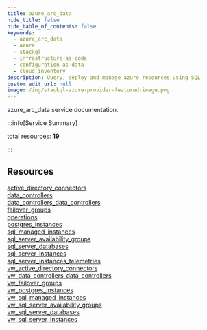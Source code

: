 ```yaml
---
title: azure_arc_data
hide_title: false
hide_table_of_contents: false
keywords:
  - azure_arc_data
  - azure
  - stackql
  - infrastructure-as-code
  - configuration-as-data
  - cloud inventory
description: Query, deploy and manage azure resources using SQL
custom_edit_url: null
image: /img/stackql-azure-provider-featured-image.png
---
```


azure_arc_data service documentation.

:::info[Service Summary]

total resources: __19__  

:::

## Resources
<div class="row">
<div class="providerDocColumn">
<a href="/services/azure_arc_data/active_directory_connectors/">active_directory_connectors</a><br />
<a href="/services/azure_arc_data/data_controllers/">data_controllers</a><br />
<a href="/services/azure_arc_data/data_controllers_data_controllers/">data_controllers_data_controllers</a><br />
<a href="/services/azure_arc_data/failover_groups/">failover_groups</a><br />
<a href="/services/azure_arc_data/operations/">operations</a><br />
<a href="/services/azure_arc_data/postgres_instances/">postgres_instances</a><br />
<a href="/services/azure_arc_data/sql_managed_instances/">sql_managed_instances</a><br />
<a href="/services/azure_arc_data/sql_server_availability_groups/">sql_server_availability_groups</a><br />
<a href="/services/azure_arc_data/sql_server_databases/">sql_server_databases</a><br />
<a href="/services/azure_arc_data/sql_server_instances/">sql_server_instances</a>
</div>
<div class="providerDocColumn">
<a href="/services/azure_arc_data/sql_server_instances_telemetries/">sql_server_instances_telemetries</a><br />
<a href="/services/azure_arc_data/vw_active_directory_connectors/">vw_active_directory_connectors</a><br />
<a href="/services/azure_arc_data/vw_data_controllers_data_controllers/">vw_data_controllers_data_controllers</a><br />
<a href="/services/azure_arc_data/vw_failover_groups/">vw_failover_groups</a><br />
<a href="/services/azure_arc_data/vw_postgres_instances/">vw_postgres_instances</a><br />
<a href="/services/azure_arc_data/vw_sql_managed_instances/">vw_sql_managed_instances</a><br />
<a href="/services/azure_arc_data/vw_sql_server_availability_groups/">vw_sql_server_availability_groups</a><br />
<a href="/services/azure_arc_data/vw_sql_server_databases/">vw_sql_server_databases</a><br />
<a href="/services/azure_arc_data/vw_sql_server_instances/">vw_sql_server_instances</a>
</div>
</div>